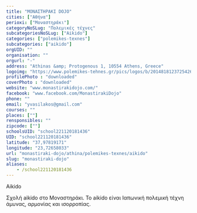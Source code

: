 ```yaml
---
title: "ΜΟΝΑΣΤΗΡΑΚΙ DOJO"
cities: ["Αθήνα"]
perioxi: ["Μοναστηράκι"]
categoryNoSLug: "Πολεμικές τέχνες"
subcategoriesNoSLug: ["Aikido"]
categories: ["polemikes-texnes"]
subcategories: ["aikido"]
orgUID: ""
organisation: ""
orgurl: "-"
address: "Athinas &amp; Protogenous 1, 10554 Athens, Greece"
logoimg: "https://www.polemikes-tehnes.gr/pics/logos/b/2014818123725426.jpg"
profilePhoto : "downloaded"
coverPhoto : "downloaded"
website: "www.monastirakidojo.com/"
facebook: "www.facebook.com/MonastirakiDojo"
phone: ""
email: "yvasilakos@gmail.com"
courses: ""
places: [""]
rensponsibles: ""
zipcode: [""]
schoolsUID: "school221120181436"
UID: "school221120181436"
latitude: "37,97819171"
longitude: "23,72658033"
url: "monastiraki-dojo/athina/polemikes-texnes/aikido"
slug: "monastiraki-dojo"
aliases:
    - /school221120181436
---
```



Aikido

Σχολή aikido στο Μοναστηράκι. Το aikido είναι Ιαπωνική πολεμική τέχνη άμυνας, αρμονίας και ισορροπίας.